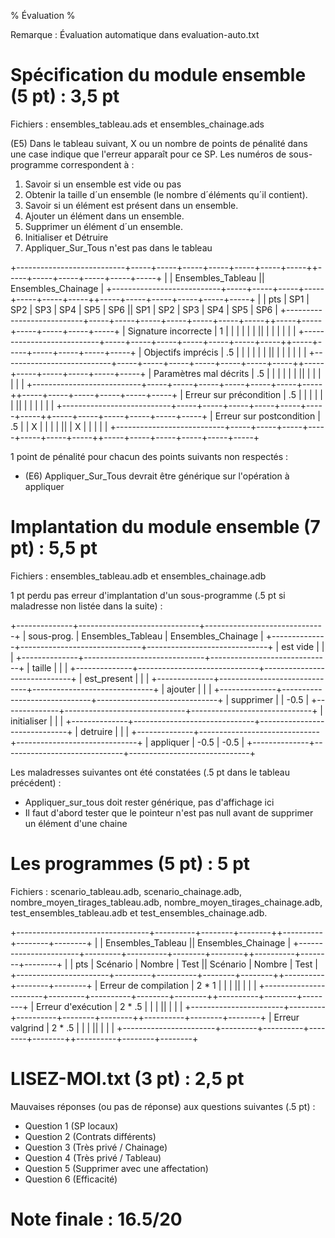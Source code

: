 % Évaluation
%

Remarque : Évaluation automatique dans evaluation-auto.txt

# Spécification du module ensemble (5 pt) : 3,5 pt

Fichiers : ensembles_tableau.ads et ensembles_chainage.ads

(E5) Dans le tableau suivant, X ou un nombre de points de pénalité dans une
case indique que l'erreur apparaît pour ce SP.  Les numéros de sous-programme
correspondent à :

1. Savoir si un ensemble est vide ou pas
2. Obtenir la taille d´un ensemble (le nombre d´éléments qu´il contient).
3. Savoir si un élément est présent dans un ensemble.
4. Ajouter un élément dans un ensemble.
5. Supprimer un élément d´un ensemble.
6. Initialiser et Détruire
7. Appliquer_Sur_Tous n'est pas dans le tableau

+---------------------------+-----+-----+-----+-----+-----+-----+-----++-----+-----+-----+-----+-----+-----+
|                                 |      Ensembles_Tableau            ||     Ensembles_Chainage            |
+---------------------------+-----+-----+-----+-----+-----+-----+-----++-----+-----+-----+-----+-----+-----+
|                           | pts | SP1 | SP2 | SP3 | SP4 | SP5 | SP6 || SP1 | SP2 | SP3 | SP4 | SP5 | SP6 |
+---------------------------+-----+-----+-----+-----+-----+-----+-----++-----+-----+-----+-----+-----+-----+
| Signature incorrecte      |  1  |     |     |     |     |     |     ||     |     |     |     |     |     |
+---------------------------+-----+-----+-----+-----+-----+-----+-----++-----+-----+-----+-----+-----+-----+
| Objectifs imprécis        | .5  |     |     |     |     |     |     ||     |     |     |     |     |     |
+---------------------------+-----+-----+-----+-----+-----+-----+-----++-----+-----+-----+-----+-----+-----+
| Paramètres mal décrits    | .5  |     |     |     |     |     |     ||     |     |     |     |     |     |
+---------------------------+-----+-----+-----+-----+-----+-----+-----++-----+-----+-----+-----+-----+-----+
| Erreur sur précondition   | .5  |     |     |     |     |     |     ||     |     |     |     |     |     |
+---------------------------+-----+-----+-----+-----+-----+-----+-----++-----+-----+-----+-----+-----+-----+
| Erreur sur postcondition  | .5  |     |  X  |     |     |     |     ||     |  X  |     |     |     |     |
+---------------------------+-----+-----+-----+-----+-----+-----+-----++-----+-----+-----+-----+-----+-----+

1 point de pénalité pour chacun des points suivants non respectés :
* (E6) Appliquer_Sur_Tous devrait être générique sur l'opération à appliquer

# Implantation du module ensemble (7 pt) : 5,5 pt

Fichiers : ensembles_tableau.adb et ensembles_chainage.adb

1 pt perdu pas erreur d'implantation d'un sous-programme (.5 pt si maladresse non listée dans la suite) :

+--------------+------------------------------+------------------------------+
| sous-prog.   |      Ensembles_Tableau       |      Ensembles_Chainage      |
+--------------+------------------------------+------------------------------+
| est vide     |                              |                              |
+--------------+------------------------------+------------------------------+
| taille       |                              |                              |
+--------------+------------------------------+------------------------------+
| est_present  |                              |                              | 
+--------------+------------------------------+------------------------------+
| ajouter      |                              |                              |
+--------------+------------------------------+------------------------------+
| supprimer    |                              |           -0.5               |
+--------------+------------------------------+------------------------------+
| initialiser  |                              |                              |
+--------------+------------------------------+------------------------------+
| detruire     |                              |                              |
+--------------+------------------------------+------------------------------+
| appliquer    |           -0.5               |           -0.5               |
+--------------+------------------------------+------------------------------+

Les maladresses suivantes ont été constatées (.5 pt dans le tableau précédent) :
* Appliquer_sur_tous doit rester générique, pas d'affichage ici
* Il faut d'abord tester que le pointeur n'est pas null avant de supprimer un élément d'une chaine

# Les programmes (5 pt) : 5 pt

Fichiers : scenario_tableau.adb, scenario_chainage.adb, nombre_moyen_tirages_tableau.adb, nombre_moyen_tirages_chainage.adb, test_ensembles_tableau.adb et test_ensembles_chainage.adb.

+---------------------------------+----------+--------+--------++----------+--------+--------+
|                                 |       Ensembles_Tableau    ||     Ensembles_Chainage     |
+-----------------------+---------+----------+--------+--------++----------+--------+--------+
|                       |   pts   | Scénario | Nombre |  Test  || Scénario | Nombre |  Test  |
+-----------------------+---------+----------+--------+--------++----------+--------+--------+
| Erreur de compilation |  2 * 1  |          |        |        ||          |        |        |
+-----------------------+---------+----------+--------+--------++----------+--------+--------+
| Erreur d'exécution    | 2 * .5  |          |        |        ||          |        |        |
+-----------------------+---------+----------+--------+--------++----------+--------+--------+
| Erreur valgrind       | 2 * .5  |          |        |        ||          |        |        |
+-----------------------+---------+----------+--------+--------++----------+--------+--------+


# LISEZ-MOI.txt (3 pt) : 2,5 pt

Mauvaises réponses (ou pas de réponse) aux questions suivantes (.5 pt) :

* Question 1 (SP locaux)
* Question 2 (Contrats différents)
* Question 3 (Très privé / Chainage)
* Question 4 (Très privé / Tableau)
* Question 5 (Supprimer avec une affectation)
* Question 6 (Efficacité)

# Note finale : 16.5/20
